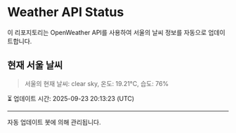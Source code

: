 
# Weather API Status

이 리포지토리는 OpenWeather API를 사용하여 서울의 날씨 정보를 자동으로 업데이트합니다.

## 현재 서울 날씨
> 서울의 현재 날씨: clear sky, 온도: 19.21°C, 습도: 76%

⏳ 업데이트 시간: 2025-09-23 20:13:23 (UTC)

---
자동 업데이트 봇에 의해 관리됩니다.
